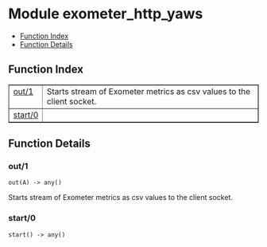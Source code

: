 

# Module exometer_http_yaws #
* [Function Index](#index)
* [Function Details](#functions)

<a name="index"></a>

## Function Index ##


<table width="100%" border="1" cellspacing="0" cellpadding="2" summary="function index"><tr><td valign="top"><a href="#out-1">out/1</a></td><td>
Starts stream of Exometer metrics as csv values to the client socket.</td></tr><tr><td valign="top"><a href="#start-0">start/0</a></td><td></td></tr></table>


<a name="functions"></a>

## Function Details ##

<a name="out-1"></a>

### out/1 ###

`out(A) -> any()`

Starts stream of Exometer metrics as csv values to the client socket.

<a name="start-0"></a>

### start/0 ###

`start() -> any()`

